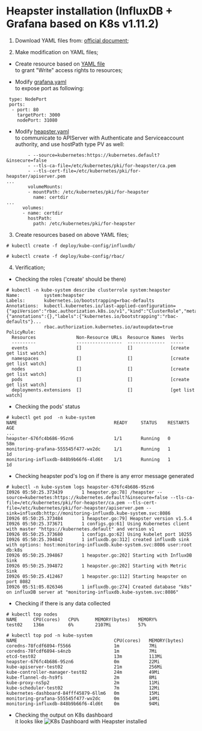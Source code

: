 Heapster installation (InfluxDB + Grafana based on K8s v1.11.2)
===
1. Download YAML files from: [official document](https://github.com/kubernetes/heapster/blob/master/docs/influxdb.md);
   
2. Make modification on YAML files;   

* Create resource based on [YAML file](https://github.com/xiaojias/k8s/blob/master/v1.11.2/deployment/heapster/deploy/kube-config/rbac/heapster-clusterrole.yaml)   
 to grant "Write" access rights to resources;   

* Modify [grafana.yaml](https://github.com/xiaojias/k8s/blob/master/v1.11.2/deployment/heapster/deploy/kube-config/influxdb/grafana.yaml)   
 to expose port as following:
 ```
  type: NodePort
  ports:
   - port: 80
     targetPort: 3000
     nodePort: 31080
 ```
* Modify [heapster.yaml]()   
 to communicate to APIServer with Authenticate and Serviceaccount authority, and use hostPath type PV as well:   
~~~
        - --source=kubernetes:https://kubernetes.default?&insecure=false
        - --tls-ca-file=/etc/kubernetes/pki/for-heapster/ca.pem
        - --tls-cert-file=/etc/kubernetes/pki/for-heapster/apiserver.pem
...
        volumeMounts:
        - mountPath: /etc/kubernetes/pki/for-heapster
          name: certdir
...
      volumes:
      - name: certdir
        hostPath:
          path: /etc/kubernetes/pki/for-heapster
~~~   
3. Create resources based on above YAML files;
~~~
# kubectl create -f deploy/kube-config/influxdb/    
   
# kubectl create -f deploy/kube-config/rbac/   

~~~

4. Verification;
* Checking the roles ('create' should be there)
~~~
# kubectl -n kube-system describe clusterrole system:heapster
Name:         system:heapster
Labels:       kubernetes.io/bootstrapping=rbac-defaults
Annotations:  kubectl.kubernetes.io/last-applied-configuration={"apiVersion":"rbac.authorization.k8s.io/v1","kind":"ClusterRole","metadata":{"annotations":{},"labels":{"kubernetes.io/bootstrapping":"rbac-defaults"}...
              rbac.authorization.kubernetes.io/autoupdate=true
PolicyRule:
  Resources               Non-Resource URLs  Resource Names  Verbs
  ---------               -----------------  --------------  -----
  events                  []                 []              [create get list watch]
  namespaces              []                 []              [create get list watch]
  nodes                   []                 []              [create get list watch]
  pods                    []                 []              [create get list watch]
  deployments.extensions  []                 []              [get list watch]

~~~
* Checking the pods' status
~~~
# kubectl get pod  -n kube-system
NAME                                    READY     STATUS    RESTARTS   AGE
...
heapster-676fc4b686-95zn6               1/1       Running   0          58m
monitoring-grafana-555545f477-wv2dc     1/1       Running   1          1d
monitoring-influxdb-848b9b66f6-4ld6t    1/1       Running   1          1d

~~~

* Checking heapster pod's log on if there is any error message generated
~~~
# kubectl -n kube-system logs heapster-676fc4b686-95zn6
I0926 05:50:25.373439       1 heapster.go:78] /heapster --source=kubernetes:https://kubernetes.default?&insecure=false --tls-ca-file=/etc/kubernetes/pki/for-heapster/ca.pem --tls-cert-file=/etc/kubernetes/pki/for-heapster/apiserver.pem --sink=influxdb:http://monitoring-influxdb.kube-system.svc:8086
I0926 05:50:25.373484       1 heapster.go:79] Heapster version v1.5.4
I0926 05:50:25.373671       1 configs.go:61] Using Kubernetes client with master "https://kubernetes.default" and version v1
I0926 05:50:25.373680       1 configs.go:62] Using kubelet port 10255
I0926 05:50:25.394842       1 influxdb.go:312] created influxdb sink with options: host:monitoring-influxdb.kube-system.svc:8086 user:root db:k8s
I0926 05:50:25.394867       1 heapster.go:202] Starting with InfluxDB Sink
I0926 05:50:25.394872       1 heapster.go:202] Starting with Metric Sink
I0926 05:50:25.412467       1 heapster.go:112] Starting heapster on port 8082
I0926 05:51:05.026346       1 influxdb.go:274] Created database "k8s" on influxDB server at "monitoring-influxdb.kube-system.svc:8086"

~~~

* Checking if there is any data collected
~~~
# kubectl top nodes
NAME      CPU(cores)   CPU%      MEMORY(bytes)   MEMORY%   
test02    136m         6%        2107Mi          57%       
   
# kubectl top pod -n kube-system
NAME                                    CPU(cores)   MEMORY(bytes)   
coredns-78fcdf6894-f5566                1m           7Mi             
coredns-78fcdf6894-s4nzb                1m           7Mi             
etcd-test02                             13m          113Mi           
heapster-676fc4b686-95zn6               0m           22Mi            
kube-apiserver-test02                   21m          256Mi           
kube-controller-manager-test02          24m          49Mi            
kube-flannel-ds-hs9fs                   2m           8Mi             
kube-proxy-ns5p2                        2m           11Mi            
kube-scheduler-test02                   7m           12Mi            
kubernetes-dashboard-84fff45879-6llm6   0m           15Mi            
monitoring-grafana-555545f477-wv2dc     0m           14Mi            
monitoring-influxdb-848b9b66f6-4ld6t    0m           94Mi            

~~~
* Checking the output on K8s dashboard   
it looks like ![K8s Dashboard with Heapster installed](https://github.com/xiaojias/k8s/tree/master/v1.11.2/deployment/heapster/k8s-heapster.png)   


